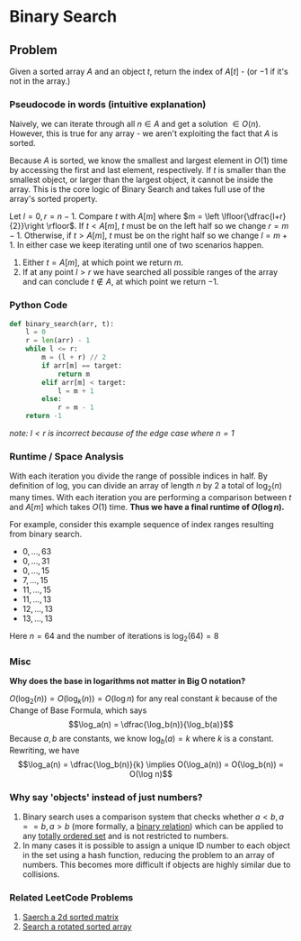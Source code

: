 # Binary Search

## Problem

Given a sorted array $A$ and an object $t$, return the index of $A[t]$ - (or $-1$ if it's not in the array.)

### Pseudocode in words (intuitive explanation)

Naively, we can iterate through all $n \in A$ and get a solution $\in O(n)$. However, this is true for any array - we aren't exploiting the fact that $A$ is sorted.

Because $A$ is sorted, we know the smallest and largest element in $O(1)$ time by accessing the first and last element, respectively. If $t$ is smaller than the smallest object, or larger than the largest object, it cannot be inside the array. This is the core logic of Binary Search and takes full use of the array's sorted property.

Let $l=0, r=n-1$. Compare $t$ with $A[m]$ where $m = \left \lfloor{\dfrac{l+r}{2}}\right \rfloor$. If $t < A[m]$, $t$ must be on the left half so we change $r = m-1$. Otherwise, if $t > A[m]$, $t$ must be on the right half so we change $l = m+1$. In either case we keep iterating until one of two scenarios happen.

1. Either $t=A[m]$, at which point we return $m$.
2. If at any point $l > r$ we have searched all possible ranges of the array and can conclude $t \notin A$, at which point we return $-1$.

### Python Code

```python
def binary_search(arr, t):
    l = 0
    r = len(arr) - 1
    while l <= r:
        m = (l + r) // 2
        if arr[m] == target:
            return m
        elif arr[m] < target:
            l = m + 1
        else:
            r = m - 1
    return -1
```

*note: $l<r$ is incorrect because of the edge case where $n=1$*

### Runtime / Space Analysis

With each iteration you divide the range of possible indices in half. By definition of log, you can divide an array of length $n$ by 2 a total of $\log_2(n)$ many times. With each iteration you are performing a comparison between $t$ and $A[m]$ which takes $O(1)$ time.
**Thus we have a final runtime of $O(\log n)$.**

For example, consider this example sequence of index ranges resulting from binary search.

- $0,\ldots,63$
- $0,\ldots,31$
- $0,\ldots,15$
- $7,\ldots,15$
- $11,\ldots,15$
- $11,\ldots,13$
- $12,\ldots,13$
- $13,\ldots,13$
  
Here $n=64$ and the number of iterations is $\log_2(64) = 8$

### Misc

**Why does the base in logarithms not matter in Big O notation?**

$O(\log_2(n)) = O(\log_k(n)) = O(\log n)$ for any real constant $k$ because of the Change of Base Formula, which says
$$\log_a(n) = \dfrac{\log_b(n)}{\log_b(a)}$$
Because $a, b$ are constants, we know $\log_b(a) = k$ where $k$ is a constant. Rewriting, we have
$$\log_a(n) = \dfrac{\log_b(n)}{k} \implies O(\log_a(n)) = O(\log_b(n)) = O(\log n)$$

### Why say 'objects' instead of just numbers?

1. Binary search uses a comparison system that checks whether $a<b, a==b, a>b$ (more formally, a [binary relation](https://en.wikipedia.org/wiki/Binary_relation)) which can be applied to any [totally ordered set](https://en.wikipedia.org/wiki/Total_order) and is not restricted to numbers.
2. In many cases it is possible to assign a unique ID number to each object in the set using a hash function, reducing the problem to an array of numbers. This becomes more difficult if objects are highly similar due to collisions.

### Related LeetCode Problems

1. [Saerch a 2d sorted matrix](https://leetcode.com/problems/search-a-2d-matrix/description/)
2. [Search a rotated sorted array](https://leetcode.com/problems/search-in-rotated-sorted-array/description/)
